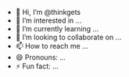 - 👋 Hi, I’m @thinkgets
- 👀 I’m interested in ...
- 🌱 I’m currently learning ...
- 💞️ I’m looking to collaborate on ...
- 📫 How to reach me ...
- 😄 Pronouns: ...
- ⚡ Fun fact: ...

<!---
thinkgets/thinkgets is a ✨ special ✨ repository because its `README.md` (this file) appears on your GitHub profile.
You can click the Preview link to take a look at your changes.
--->
